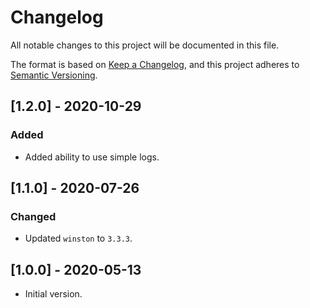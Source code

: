 # Changelog

All notable changes to this project will be documented in this file.

The format is based on [Keep a Changelog](https://keepachangelog.com/en/1.0.0/),
and this project adheres to [Semantic Versioning](https://semver.org/spec/v2.0.0.html).

## [1.2.0] - 2020-10-29

### Added

- Added ability to use simple logs.  

## [1.1.0] - 2020-07-26

### Changed

- Updated `winston` to `3.3.3`.

## [1.0.0] - 2020-05-13

- Initial version.
